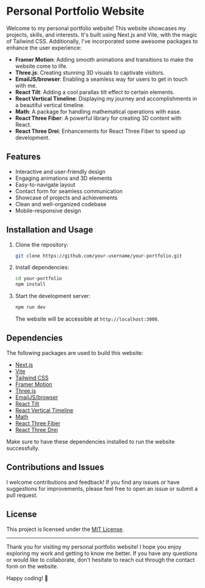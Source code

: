 # Personal Portfolio Website

Welcome to my personal portfolio website! This website showcases my projects, skills, and interests. It's built using Next.js and Vite, with the magic of Tailwind CSS. Additionally, I've incorporated some awesome packages to enhance the user experience:

- **Framer Motion**: Adding smooth animations and transitions to make the website come to life.
- **Three.js**: Creating stunning 3D visuals to captivate visitors.
- **EmailJS/browser**: Enabling a seamless way for users to get in touch with me.
- **React Tilt**: Adding a cool parallax tilt effect to certain elements.
- **React Vertical Timeline**: Displaying my journey and accomplishments in a beautiful vertical timeline.
- **Math**: A package for handling mathematical operations with ease.
- **React Three Fiber**: A powerful library for creating 3D content with React.
- **React Three Drei**: Enhancements for React Three Fiber to speed up development.

## Features

- Interactive and user-friendly design
- Engaging animations and 3D elements
- Easy-to-navigate layout
- Contact form for seamless communication
- Showcase of projects and achievements
- Clean and well-organized codebase
- Mobile-responsive design

## Installation and Usage

1. Clone the repository:

   ```bash
   git clone https://github.com/your-username/your-portfolio.git
   ```

2. Install dependencies:

   ```bash
   cd your-portfolio
   npm install
   ```

3. Start the development server:

   ```bash
   npm run dev
   ```

   The website will be accessible at `http://localhost:3000`.

## Dependencies

The following packages are used to build this website:

- [Next.js](https://nextjs.org/)
- [Vite](https://vitejs.dev/)
- [Tailwind CSS](https://tailwindcss.com/)
- [Framer Motion](https://www.framer.com/motion/)
- [Three.js](https://threejs.org/)
- [EmailJS/browser](https://www.emailjs.com/)
- [React Tilt](https://www.npmjs.com/package/react-tilt)
- [React Vertical Timeline](https://www.npmjs.com/package/react-vertical-timeline)
- [Math](https://www.npmjs.com/package/math)
- [React Three Fiber](https://github.com/pmndrs/react-three-fiber)
- [React Three Drei](https://github.com/pmndrs/drei)

Make sure to have these dependencies installed to run the website successfully.

## Contributions and Issues

I welcome contributions and feedback! If you find any issues or have suggestions for improvements, please feel free to open an issue or submit a pull request.

## License

This project is licensed under the [MIT License](LICENSE).

---

Thank you for visiting my personal portfolio website! I hope you enjoy exploring my work and getting to know me better. If you have any questions or would like to collaborate, don't hesitate to reach out through the contact form on the website.

Happy coding! 🚀